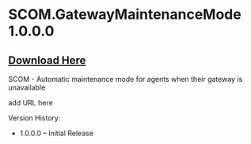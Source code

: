 # SCOM.GatewayMaintenanceMode 1.0.0.0

## [Download Here][Download]

[Download]: https://github.com/thekevinholman/SCOM.GatewayMaintenanceMode/archive/refs/heads/main.zip

SCOM - Automatic maintenance mode for agents when their gateway is unavailable

add URL here

Version History:

* 1.0.0.0 – Initial Release

